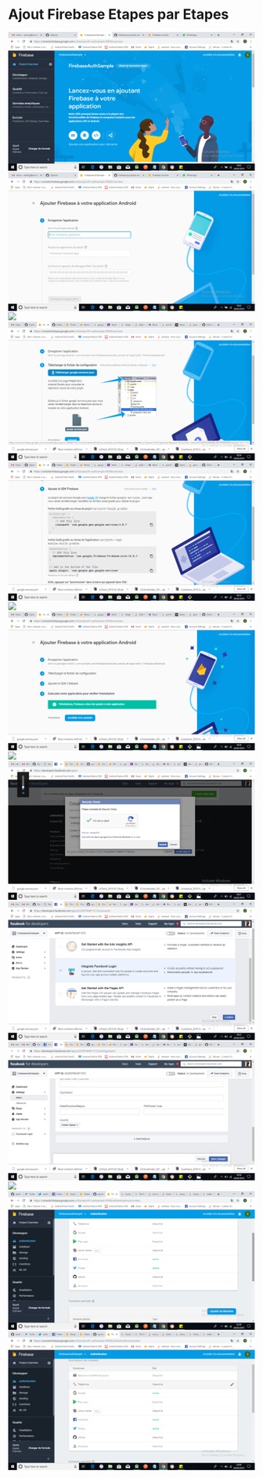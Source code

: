 # Ajout Firebase Etapes par Etapes

![](Screenshot2.png)
![](Screenshot3.png)
![](Screenshot4.png)
![](Screenshot5.png)
![](Screenshot6.png)
![](Screenshot7.png)
![](Screenshot8.png)
![](Screenshot9.png)
![](Screenshot10.png)
![](Screenshot11.png)
![](Screenshot12.png)
![](Screenshot13.png)
![](Screenshot14.png)
![](Screenshot15.png)


